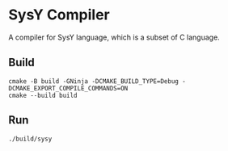 # SysY Compiler
A compiler for SysY language, which is a subset of C language.

## Build
```
cmake -B build -GNinja -DCMAKE_BUILD_TYPE=Debug -DCMAKE_EXPORT_COMPILE_COMMANDS=ON
cmake --build build
```

## Run
```
./build/sysy
```
